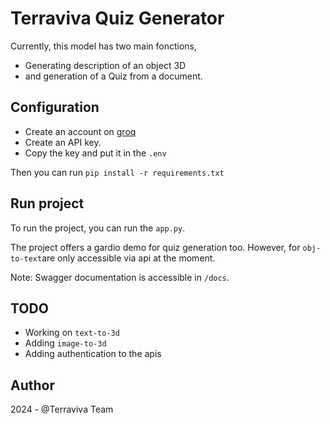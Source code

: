 # Terraviva Quiz Generator

Currently, this model has two main fonctions, 
- Generating description of an object 3D 
- and generation of a Quiz from a document.

## Configuration

- Create an account on [groq](https://console.groq.com/login)
- Create an API key.
- Copy the key and put it in the `.env`

Then you can run `pip install -r requirements.txt`


## Run project

To run the project, you can run the `app.py`. 

The project offers a gardio demo for quiz generation too. However, for `obj-to-text`are only accessible via api at the moment.

Note: Swagger documentation is accessible in `/docs`.

## TODO
- Working on `text-to-3d`
- Adding `image-to-3d`
- Adding authentication to the apis

## Author
2024 - @Terraviva Team




